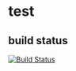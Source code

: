 # test
## build status
[![Build Status](https://travis-ci.org/pli01/test.svg?branch=master)](https://travis-ci.org/pli01/test)


